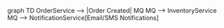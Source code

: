 graph TD
    OrderService --> |Order Created| MQ
    MQ --> InventoryService
    MQ --> NotificationService[Email/SMS Notifications]